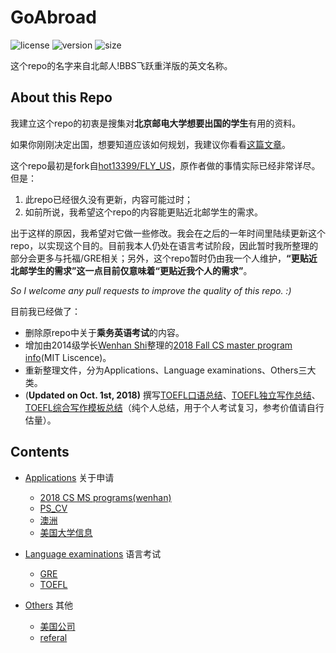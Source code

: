 # GoAbroad

![license](https://img.shields.io/badge/license-MIT-brightgreen.svg)     ![version](https://img.shields.io/badge/version-0.1-orange.svg)     ![size](https://img.shields.io/badge/size-1.46%20GB-blue.svg) 

这个repo的名字来自北邮人!BBS飞跃重洋版的英文名称。

## About this Repo

我建立这个repo的初衷是搜集对**北京邮电大学想要出国的学生**有用的资料。

如果你刚刚决定出国，想要知道应该如何规划，我建议你看看[这篇文章](http://www.1point3acres.com/%E7%BE%8E%E5%9B%BD%E7%95%99%E5%AD%A6%E6%96%B0%E6%89%8B%E7%94%B3%E8%AF%B7%E6%8C%87%E5%8D%97%E5%92%8C%E6%97%B6%E9%97%B4%E8%A1%A8/)。

这个repo最初是fork自[hot13399/FLY_US](https://github.com/hot13399/FLY_US)，原作者做的事情实际已经非常详尽。但是：
1. 此repo已经很久没有更新，内容可能过时；
2. 如前所说，我希望这个repo的内容能更贴近北邮学生的需求。

出于这样的原因，我希望对它做一些修改。我会在之后的一年时间里陆续更新这个repo，以实现这个目的。目前我本人仍处在语言考试阶段，因此暂时我所整理的部分会更多与托福/GRE相关；另外，这个repo暂时仍由我一个人维护，**“更贴近北邮学生的需求”**这一点目前仅意味着**“更贴近我个人的需求”**。

*So I welcome any pull requests to improve the quality of this repo. :)*

目前我已经做了：
* 删除原repo中关于**乘务英语考试**的内容。
* 增加由2014级学长[Wenhan Shi](https://github.com/wenhanshi)整理的[2018 Fall CS master program info](https://github.com/wenhanshi/2018fall-cs-master-program-info)(MIT Liscence)。
* 重新整理文件，分为Applications、Language examinations、Others三大类。
* (**Updated on Oct. 1st, 2018)** 撰写[TOEFL口语总结](https://github.com/EtoDemerzel0427/GoAbroad/blob/master/Language%20examinations/TOEFL/%E5%8F%A3%E8%AF%AD/TOEFL%E5%8F%A3%E8%AF%AD%E6%80%BB%E7%BB%93.md)、[TOEFL独立写作总结](https://github.com/EtoDemerzel0427/GoAbroad/blob/master/Language%20examinations/TOEFL/%E5%86%99%E4%BD%9C/TOEFL%20%E7%8B%AC%E7%AB%8B%E5%86%99%E4%BD%9C%E6%80%BB%E7%BB%93.md)、[TOEFL综合写作模板总结](https://github.com/EtoDemerzel0427/GoAbroad/blob/master/Language%20examinations/TOEFL/%E5%86%99%E4%BD%9C/TOEFL%E7%BB%BC%E5%90%88%E5%86%99%E4%BD%9C%E6%A8%A1%E6%9D%BF%E6%80%BB%E7%BB%93.md)（纯个人总结，用于个人考试复习，参考价值请自行估量）。

## Contents
* [Applications](https://github.com/EtoDemerzel0427/GoAbroad/tree/master/Applications) 关于申请
  * [2018 CS MS programs(wenhan)](https://github.com/EtoDemerzel0427/GoAbroad/tree/master/Applications/2018%20CS%20MS%20programs(wenhan)) 
  * [PS_CV](https://github.com/EtoDemerzel0427/GoAbroad/tree/master/Applications/PS_CV)
  * [澳洲](https://github.com/EtoDemerzel0427/GoAbroad/tree/master/Applications/%E6%BE%B3%E6%B4%B2)
  * [美国大学信息](https://github.com/EtoDemerzel0427/GoAbroad/tree/master/Applications/%E7%BE%8E%E5%9B%BD%E5%A4%A7%E5%AD%A6%E4%BF%A1%E6%81%AF)


* [Language examinations](https://github.com/EtoDemerzel0427/GoAbroad/tree/master/Language%20examinations) 语言考试
  * [GRE](https://github.com/EtoDemerzel0427/GoAbroad/tree/master/Language%20examinations/GRE)
  * [TOEFL](https://github.com/EtoDemerzel0427/GoAbroad/tree/master/Language%20examinations/TOEFL)

* [Others](https://github.com/EtoDemerzel0427/GoAbroad/tree/master/Others) 其他
  * [美国公司](https://github.com/EtoDemerzel0427/GoAbroad/tree/master/Others/%E7%BE%8E%E5%9B%BD%E5%85%AC%E5%8F%B8)
  * [referal](https://github.com/EtoDemerzel0427/GoAbroad/blob/master/Others/Referral.md)

